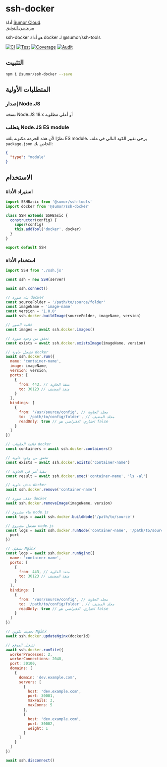 # ssh-docker

أداة [Sumor Cloud](https://sumor.cloud).  
[مزيد من التوثيق](https://sumor.cloud/ssh-docker)

ssh-docker هو أداة docker لـ @sumor/ssh-tools

[![CI](https://github.com/sumor-cloud/ssh-docker/actions/workflows/ci.yml/badge.svg)](https://github.com/sumor-cloud/ssh-docker/actions/workflows/ci.yml)
[![Test](https://github.com/sumor-cloud/ssh-docker/actions/workflows/ut.yml/badge.svg)](https://github.com/sumor-cloud/ssh-docker/actions/workflows/ut.yml)
[![Coverage](https://github.com/sumor-cloud/ssh-docker/actions/workflows/coverage.yml/badge.svg)](https://github.com/sumor-cloud/ssh-docker/actions/workflows/coverage.yml)
[![Audit](https://github.com/sumor-cloud/ssh-docker/actions/workflows/audit.yml/badge.svg)](https://github.com/sumor-cloud/ssh-docker/actions/workflows/audit.yml)

## التثبيت

```bash
npm i @sumor/ssh-docker --save
```

## المتطلبات الأولية

### إصدار Node.JS

نسخة Node.JS 18.x أو أعلى مطلوبة

### يتطلب Node.JS ES module

نظرًا لأن هذه الحزمة مكتوبة بلغة ES module،
يرجى تغيير الكود التالي في ملف `package.json` الخاص بك:

```json
{
  "type": "module"
}
```

## الاستخدام

### استيراد الأداة

```js
import SSHBasic from '@sumor/ssh-tools'
import docker from '@sumor/ssh-docker'

class SSH extends SSHBasic {
  constructor(config) {
    super(config)
    this.addTool('docker', docker)
  }
}

export default SSH
```

### استخدام الأداة

```js
import SSH from './ssh.js'

const ssh = new SSH(server)

await ssh.connect()

// بناء صورة docker
const sourceFolder = '/path/to/source/folder'
const imageName = 'image-name'
const version = '1.0.0'
await ssh.docker.buildImage(sourceFolder, imageName, version)

// قائمة الصور
const images = await ssh.docker.images()

// تحقق من وجود صورة
const exists = await ssh.docker.existsImage(imageName, version)

// تشغيل حاوية docker
await ssh.docker.run({
  name: 'container-name',
  image: imageName,
  version: version,
  ports: [
    {
      from: 443, // منفذ الحاوية
      to: 30123 // منفذ المضيف
    }
  ],
  bindings: [
    {
      from: '/usr/source/config', // مجلد الحاوية
      to: '/path/to/config/folder', // مجلد المضيف
      readOnly: true // اختياري، الافتراضي هو false
    }
  ]
})

// قائمة الحاويات docker
const containers = await ssh.docker.containers()

// تحقق من وجود حاوية
const exists = await ssh.docker.exists('container-name')

// تنفيذ أمر في الحاوية
const result = await ssh.docker.exec('container-name', 'ls -al')

// حذف حاوية docker
await ssh.docker.remove('container-name')

// حذف صورة docker
await ssh.docker.removeImage(imageName, version)

// بناء مشروع node.js
const logs = await ssh.docker.buildNode('/path/to/source')

// تشغيل مشروع node.js
const logs = await ssh.docker.runNode('container-name', '/path/to/source', {
  port
})

// تشغيل Nginx
const logs = await ssh.docker.runNginx({
  name: 'container-name',
  ports: [
    {
      from: 443, // منفذ الحاوية
      to: 30123 // منفذ المضيف
    }
  ],
  bindings: [
    {
      from: '/usr/source/config', // مجلد الحاوية
      to: '/path/to/config/folder', // مجلد المضيف
      readOnly: true // اختياري، الافتراضي هو false
    }
  ]
})

// تحديث تكوين Nginx
await ssh.docker.updateNginx(dockerId)

// تشغيل الموقع
await ssh.docker.runSite({
  workerProcesses: 2,
  workerConnections: 2048,
  port: 30100,
  domains: [
    {
      domain: 'dev.example.com',
      servers: [
        {
          host: 'dev.example.com',
          port: 30001,
          maxFails: 3,
          maxConns: 5
        },
        {
          host: 'dev.example.com',
          port: 30002,
          weight: 1
        }
      ]
    }
  ]
})

await ssh.disconnect()
```
